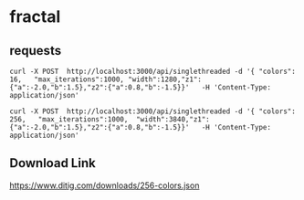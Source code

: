 # fractal


## requests

```
curl -X POST  http://localhost:3000/api/singlethreaded -d '{ "colors": 16,   "max_iterations":1000, "width":1280,"z1":{"a":-2.0,"b":1.5},"z2":{"a":0.8,"b":-1.5}}'   -H 'Content-Type: application/json'
```


```
curl -X POST  http://localhost:3000/api/singlethreaded -d '{ "colors": 256,   "max_iterations":1000,  "width":3840,"z1":{"a":-2.0,"b":1.5},"z2":{"a":0.8,"b":-1.5}}'   -H 'Content-Type: application/json'
```



## Download Link

https://www.ditig.com/downloads/256-colors.json
